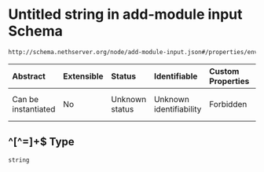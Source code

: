 # Untitled string in add-module input Schema

```txt
http://schema.nethserver.org/node/add-module-input.json#/properties/environment/patternProperties/^[^=]+$
```



| Abstract            | Extensible | Status         | Identifiable            | Custom Properties | Additional Properties | Access Restrictions | Defined In                                                                  |
| :------------------ | :--------- | :------------- | :---------------------- | :---------------- | :-------------------- | :------------------ | :-------------------------------------------------------------------------- |
| Can be instantiated | No         | Unknown status | Unknown identifiability | Forbidden         | Allowed               | none                | [add-module-input.json*](node/add-module-input.json "open original schema") |

## ^\[^=]+$ Type

`string`
